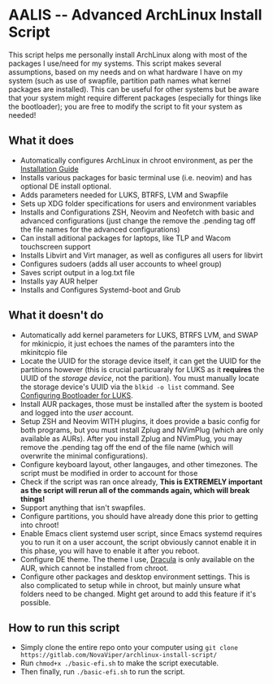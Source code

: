 # AALIS -- Advanced ArchLinux Install Script

This script helps me personally install ArchLinux along with most of the packages I use/need for my systems. This script makes several assumptions, based on my needs and on what hardware I have on my system (such as use of swapfile, partition path names what kernel packages are installed). This can be useful for other systems but be aware that your system might require different packages (especially for things like the bootloader); you are free to modify the script to fit your system as needed!

## What it does
- Automatically configures ArchLinux in chroot environment, as per the [Installation Guide](https://wiki.archlinux.org/title/installation_guide)
- Installs various packages for basic terminal use (i.e. neovim) and has optional DE install optional.
- Adds parameters needed for LUKS, BTRFS, LVM and Swapfile
- Sets up XDG folder specifications for users and environment variables
- Installs and Configurations ZSH, Neovim and Neofetch with basic and advanced configurations (just change the remove the .pending tag off the file names for the advanced configurations)
- Can install aditional packages for laptops, like TLP and Wacom touchscreen support
- Installs Libvirt and Virt manager, as well as configures all users for libvirt
- Configures sudoers (adds all user accounts to wheel group)
- Saves script output in a log.txt file
- Installs yay AUR helper
- Installs and Configures Systemd-boot and Grub

## What it doesn't do
- Automatically add kernel parameters for LUKS, BTRFS LVM, and SWAP for mkinicpio, it just echoes the names of the paramters into the mkinitcpio file
- Locate the UUID for the storage device itself, it can get the UUID for the partitions however (this is crucial particuaraly for LUKS as it **requires** the UUID of the *storage device*, not the parition). You must manually locate the storage device's UUID via the `blkid -o list` command. See [Configuring Bootloader for LUKS](https://wiki.archlinux.org/title/Dm-crypt/Encrypting_an_entire_system#Configuring_the_boot_loader).
- Install AUR packages, those must be installed after the system is booted and logged into the *user* account.
- Setup ZSH and Neovim WITH plugins, it does provide a basic config for both programs, but you must install Zplug and NVimPlug (which are only available as AURs). After you install Zplug and NVimPlug, you may remove the .pending tag off the end of the file name (which will overwrite the minimal configurations).
- Configure keyboard layout, other langauges, and other timezones. The script must be modified in order to account for those
- Check if the script was ran once already, **This is EXTREMELY important as the script will rerun all of the commands again, which will break things!**
- Support anything  that isn't swapfiles.
- Configure partitions, you should have already done this prior to getting into chroot!
- Enable Emacs client systemd user script, since Emacs systemd requires you to run it on a user account, the script obviously cannot enable it in this phase, you will have to enable it after you reboot.
- Configure DE theme. The theme I use, [Dracula](https://draculatheme.com/) is only available on the AUR, which cannot be installed from chroot.
- Configure other packages and desktop environment settings. This is also complicated to setup while in chroot, but mainly unsure what folders need to be changed. Might get around to add this feature if it's possible.

## How to run this script
- Simply clone the entire repo onto your computer using `git clone https://gitlab.com/NovaViper/archlinux-install-script/`
- Run `chmod+x ./basic-efi.sh` to make the script executable.
- Then finally, run `./basic-efi.sh` to run the script.
